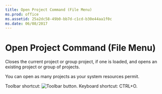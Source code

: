 ```yaml
---
title: Open Project Command (File Menu)
ms.prod: office
ms.assetid: 25a2dc58-49b0-bb7d-c1cd-b30e44aa1f0c
ms.date: 06/08/2017
---
```



# Open Project Command (File Menu)

Closes the current project or group project, if one is loaded, and opens an existing project or group of projects.

You can open as many projects as your system resources permit.

Toolbar shortcut: 
![Toolbar button](images/tbr_open_ZA01201720.gif). Keyboard shortcut: CTRL+O.


